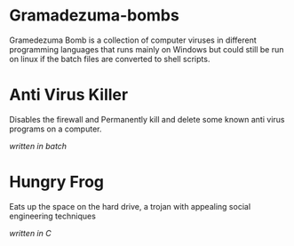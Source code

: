 # Gramadezuma-bombs
Gramedezuma Bomb is a collection of computer viruses in different programming languages that runs mainly on Windows but could still be run on linux if the batch files are converted to shell scripts.

# Anti Virus Killer
Disables the firewall and Permanently kill and delete some known anti virus programs on a computer.

<i> written in batch </i>

# Hungry Frog
Eats up the space on the hard drive, a trojan with appealing social engineering techniques

<i> written in C </i>

